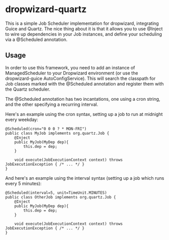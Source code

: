 dropwizard-quartz
=================

This is a simple Job Scheduler implementation for dropwizard, integrating Guice and Quartz. The nice thing about it is that it allows you to use @Inject to wire up dependencies in your Job instances, and define your scheduling via a @Scheduled annotation.

Usage
-----

In order to use this framework, you need to add an instance of ManagedScheduler to your Dropwizard environment (or use the dropwizard-guice AutoConfigService). This will search the classpath for Job classes marked with the @Scheduled annotation and register them with the Quartz scheduler.

The @Scheduled annotation has two incantations, one using a cron string, and the other specifying a recurring interval.

Here's an example using the cron syntax, setting up a job to run at midnight every weekday:

    @Scheduled(cron="0 0 0 ? * MON-FRI")
    public class MyJob implements org.quartz.Job {
        @Inject
        public MyJob(MyDep dep){
            this.dep = dep;
        }
   
        void execute(JobExecutionContext context) throws JobExecutionException { /* ... */ }
    }

And here's an example using the interval syntax (setting up a job which runs every 5 minutes):

    @Scheduled(interval=5, unit=TimeUnit.MINUTES)
    public class OtherJob implements org.quartz.Job {
        @Inject
        public MyJob(MyDep dep){
            this.dep = dep;
        }
   
        void execute(JobExecutionContext context) throws JobExecutionException { /* ... */ }
    }
